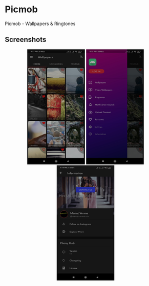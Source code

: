 # Picmob
Picmob - Wallpapers &amp; Ringtones

## Screenshots


<div align="center">
    <img src="/Screenshots/Screenshot_01.jpg" alt="Homescreen" title="Homescreen" width="180px" height="360px"></img>
    <img src="/Screenshots/Screenshot_02.jpg" alt="Navigation Menu" title="Navigation Menu" width="180px" height="360px"></img>
    <img src="/Screenshots/Screenshot_03.jpg" alt="About Section" title="About Section" width="180px" height="360px"></img>
</div>
